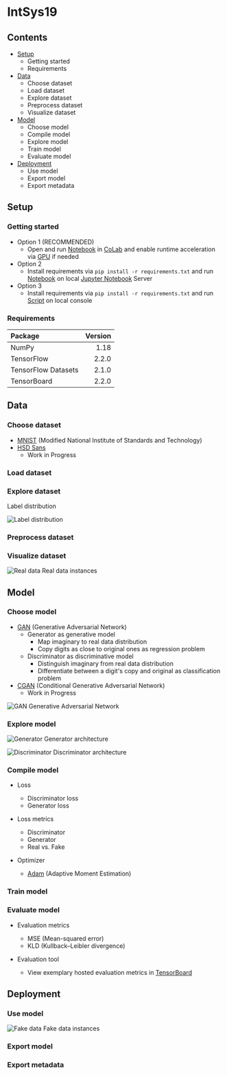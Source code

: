 # IntSys19

## Contents

* [Setup](https://github.com/MScharnberg/IntSys19/tree/documentation#setup)
  * Getting started
  * Requirements
* [Data](https://github.com/MScharnberg/IntSys19/tree/documentation#data)
  * Choose dataset 
  * Load dataset
  * Explore dataset
  * Preprocess dataset
  * Visualize dataset
* [Model](https://github.com/MScharnberg/IntSys19/tree/documentation#model)
  * Choose model 
  * Compile model
  * Explore model
  * Train model
  * Evaluate model
* [Deployment](https://github.com/MScharnberg/IntSys19/tree/documentation#deployment)
  * Use model
  * Export model
  * Export metadata

## Setup

### Getting started

* Option 1 (RECOMMENDED)
  * Open and run [Notebook](./Notebook.ipynb) in [CoLab](https://colab.research.google.com/) and enable runtime acceleration via [GPU](https://colab.research.google.com/notebooks/gpu.ipynb) if needed
* Option 2
  * Install requirements via `pip install -r requirements.txt` and run [Notebook](./Notebook.ipynb) on local [Jupyter Notebook](https://jupyter.org/) Server
* Option 3
  * Install requirements via `pip install -r requirements.txt` and run [Script](./script.py) on local console

### Requirements

| Package             | Version |
|:--------------------|--------:|
| NumPy               | 1.18    |
| TensorFlow          | 2.2.0   |
| TensorFlow Datasets | 2.1.0   |
| TensorBoard         | 2.2.0   |

## Data

### Choose dataset 

* [MNIST](http://yann.lecun.com/exdb/mnist/) (Modified National Institute of Standards and Technology)
* [HSD Sans](https://www.hs-duesseldorf.de/hochschule/verwaltung/kommunikation/cd/faq/hsdsans)
  * Work in Progress

### Load dataset

### Explore dataset

Label distribution

![Label distribution](./img/label.png)

### Preprocess dataset

### Visualize dataset

![Real data](./img/real.png)
Real data instances

## Model

### Choose model 

* [GAN](https://arxiv.org/abs/1406.2661) (Generative Adversarial Network)
  * Generator as generative model
    * Map imaginary to real data distribution
    * Copy digits as close to original ones as regression problem
  * Discriminator as discriminative model
    * Distinguish imaginary from real data distribution
    * Differentiate between a digit's copy and original as classification problem
* [CGAN](https://arxiv.org/abs/1411.1784) (Conditional Generative Adversarial Network)
  * Work in Progress

![GAN](./img/gan.png)
Generative Adversarial Network

### Explore model

![Generator](./img/generator.png)
Generator architecture

![Discriminator](./img/discriminator.png)
Discriminator architecture

### Compile model

* Loss
  * Discriminator loss
  * Generator loss
  
* Loss metrics
  * Discriminator
  * Generator
  * Real vs. Fake
  
* Optimizer
  * [Adam](https://arxiv.org/abs/1412.6980) (Adaptive Moment Estimation)

### Train model

### Evaluate model

* Evaluation metrics
  * MSE (Mean-squared error)
  * KLD (Kullback–Leibler divergence)

* Evaluation tool
  * View exemplary hosted evaluation metrics in [TensorBoard](https://tensorboard.dev/experiment/xPmLM55lRsGE7zE9i6PZpA/)

## Deployment 

### Use model

![Fake data](./img/fake.png)
Fake data instances

### Export model

### Export metadata
